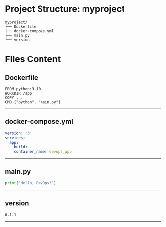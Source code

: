 # Project Structure: myproject

```
myproject/
├── Dockerfile
├── docker-compose.yml
├── main.py
└── version
```

# Files Content

## Dockerfile

```text
FROM python:3.10
WORKDIR /app
COPY . .
CMD ["python", "main.py"]

```

---


## docker-compose.yml

```yaml
version: '3'
services:
  app:
    build: .
    container_name: devops_app

```

---


## main.py

```python
print('Hello, DevOps!')

```

---


## version

```text
0.1.1

```

---

